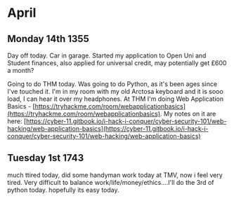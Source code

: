 # April

##

##

##

##

##

##

##

## Monday 14th 1355

Day off today. Car in garage. Started my application to Open Uni and Student finances, also applied for universal credit, may potentially get £600 a month?&#x20;

Going to do THM today. Was going to do Python, as it's been ages since I've touched it. I'm in my room with my old Arctosa keyboard and it is sooo load, I can hear it over my headphones. At THM I'm doing Web Application Basics - [https://tryhackme.com/room/webapplicationbasics](https://tryhackme.com/room/webapplicationbasics). My notes on it are here: [https://cyber-11.gitbook.io/i-hack-i-conquer/cyber-security-101/web-hacking/web-application-basics](https://cyber-11.gitbook.io/i-hack-i-conquer/cyber-security-101/web-hacking/web-application-basics)



## Tuesday 1st 1743

much ttired today, did some handyman work today at TMV, now i feel very tired. Very difficult to balance work/life/money/ethics....I'll do the 3rd of python today. hopefully its easy today.

